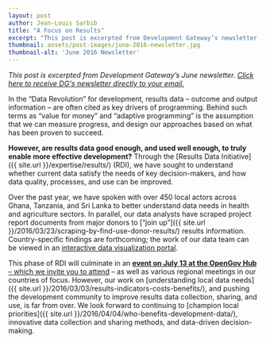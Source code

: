 ```yaml
---
layout: post
author: Jean-Louis Sarbib
title: "A Focus on Results"
excerpt: "This post is excerpted from Development Gateway’s newsletter."
thumbnail: assets/post-images/june-2016-newsletter.jpg
thumbnail-alt: 'June 2016 Newsletter'
---
```

*This post is excerpted from Development Gateway’s June newsletter. [Click here to receive DG's newsletter directly to your email.](http://eepurl.com/UEJ6j)*

In the “Data Revolution” for development, results data – outcome and output information – are often cited as key drivers of programming. Behind such terms as “value for money” and “adaptive programming” is the assumption that we can measure progress, and design our approaches based on what has been proven to succeed.

**However, are results data good enough, and used well enough, to truly enable more effective development?** Through the [Results Data Initiative]({{ site.url }}/expertise/results/) (RDI), we have sought to understand whether current data satisfy the needs of key decision-makers, and how data quality, processes, and use can be improved.

Over the past year, we have spoken with over 450 local actors across Ghana, Tanzania, and Sri Lanka to better understand data needs in health and agriculture sectors. In parallel, our data analysts have scraped project report documents from major donors to [“join up”]({{ site.url }}/2016/03/23/scraping-by-find-use-donor-results/) results information. Country-specific findings are forthcoming; the work of our data team can be viewed in an [interactive data visualization portal](http://rdi.developmentgateway.org).

This phase of RDI will culminate in an [**event on July 13 at the OpenGov Hub** – which we invite you to attend](https://www.eventbrite.com/e/whats-next-for-results-data-tickets-26042543950) – as well as various regional meetings in our countries of focus. However, our work on [understanding local data needs]({{ site.url }}/2016/03/03/results-indicators-costs-benefits/), and pushing the development community to improve results data collection, sharing, and use, is far from over. We look forward to continuing to [champion local priorities]({{ site.url }}/2016/04/04/who-benefits-development-data/), innovative data collection and sharing methods, and data-driven decision-making.


